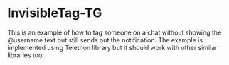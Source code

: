# InvisibleTag-TG
This is an example of how to tag someone on a chat without showing the @username text but still sends out the notification. The example is implemented using Telethon library but it should work with other similar libraries too. 
